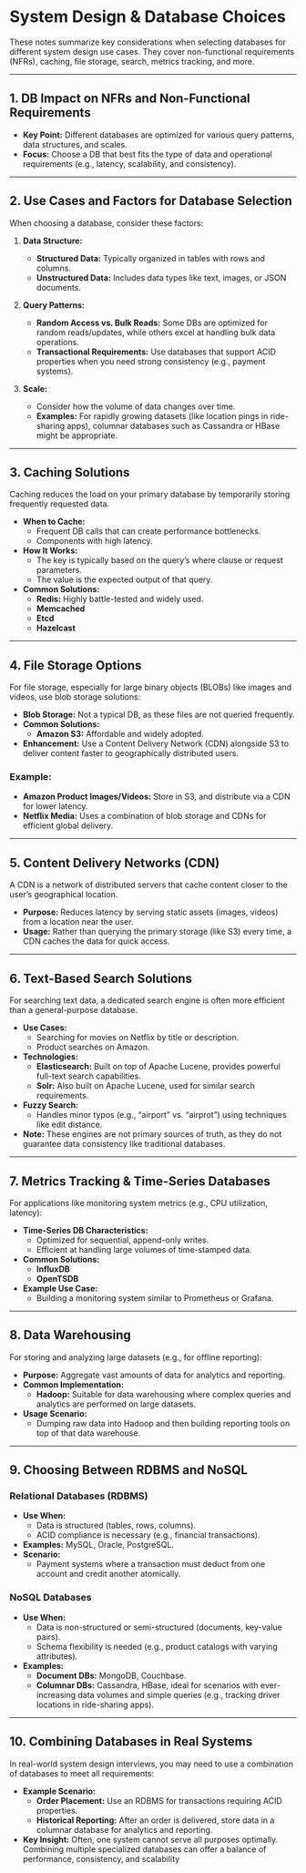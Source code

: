 # System Design & Database Choices

These notes summarize key considerations when selecting databases for different system design use cases. They cover non-functional requirements (NFRs), caching, file storage, search, metrics tracking, and more.

---

## 1. DB Impact on NFRs and Non-Functional Requirements

- **Key Point:** Different databases are optimized for various query patterns, data structures, and scales.
- **Focus:** Choose a DB that best fits the type of data and operational requirements (e.g., latency, scalability, and consistency).

---

## 2. Use Cases and Factors for Database Selection

When choosing a database, consider these factors:

1. **Data Structure:**
   - **Structured Data:** Typically organized in tables with rows and columns.
   - **Unstructured Data:** Includes data types like text, images, or JSON documents.

2. **Query Patterns:**
   - **Random Access vs. Bulk Reads:** Some DBs are optimized for random reads/updates, while others excel at handling bulk data operations.
   - **Transactional Requirements:** Use databases that support ACID properties when you need strong consistency (e.g., payment systems).

3. **Scale:**
   - Consider how the volume of data changes over time.
   - **Examples:** For rapidly growing datasets (like location pings in ride-sharing apps), columnar databases such as Cassandra or HBase might be appropriate.

---

## 3. Caching Solutions

Caching reduces the load on your primary database by temporarily storing frequently requested data.

- **When to Cache:**
  - Frequent DB calls that can create performance bottlenecks.
  - Components with high latency.
- **How It Works:**
  - The key is typically based on the query’s where clause or request parameters.
  - The value is the expected output of that query.
- **Common Solutions:**
  - **Redis:** Highly battle-tested and widely used.
  - **Memcached**
  - **Etcd**
  - **Hazelcast**

---

## 4. File Storage Options

For file storage, especially for large binary objects (BLOBs) like images and videos, use blob storage solutions:

- **Blob Storage:** Not a typical DB, as these files are not queried frequently.
- **Common Solutions:**
  - **Amazon S3:** Affordable and widely adopted.
- **Enhancement:** Use a Content Delivery Network (CDN) alongside S3 to deliver content faster to geographically distributed users.

### Example:
- **Amazon Product Images/Videos:** Store in S3, and distribute via a CDN for lower latency.
- **Netflix Media:** Uses a combination of blob storage and CDNs for efficient global delivery.

---

## 5. Content Delivery Networks (CDN)

A CDN is a network of distributed servers that cache content closer to the user’s geographical location.

- **Purpose:** Reduces latency by serving static assets (images, videos) from a location near the user.
- **Usage:** Rather than querying the primary storage (like S3) every time, a CDN caches the data for quick access.

---

## 6. Text-Based Search Solutions

For searching text data, a dedicated search engine is often more efficient than a general-purpose database.

- **Use Cases:**
  - Searching for movies on Netflix by title or description.
  - Product searches on Amazon.
- **Technologies:**
  - **Elasticsearch:** Built on top of Apache Lucene, provides powerful full-text search capabilities.
  - **Solr:** Also built on Apache Lucene, used for similar search requirements.
- **Fuzzy Search:**
  - Handles minor typos (e.g., “airport” vs. “airprot”) using techniques like edit distance.
- **Note:** These engines are not primary sources of truth, as they do not guarantee data consistency like traditional databases.

---

## 7. Metrics Tracking & Time-Series Databases

For applications like monitoring system metrics (e.g., CPU utilization, latency):

- **Time-Series DB Characteristics:**
  - Optimized for sequential, append-only writes.
  - Efficient at handling large volumes of time-stamped data.
- **Common Solutions:**
  - **InfluxDB**
  - **OpenTSDB**
- **Example Use Case:**
  - Building a monitoring system similar to Prometheus or Grafana.

---

## 8. Data Warehousing

For storing and analyzing large datasets (e.g., for offline reporting):

- **Purpose:** Aggregate vast amounts of data for analytics and reporting.
- **Common Implementation:**
  - **Hadoop:** Suitable for data warehousing where complex queries and analytics are performed on large datasets.
- **Usage Scenario:**
  - Dumping raw data into Hadoop and then building reporting tools on top of that data warehouse.

---

## 9. Choosing Between RDBMS and NoSQL

### Relational Databases (RDBMS)
- **Use When:**
  - Data is structured (tables, rows, columns).
  - ACID compliance is necessary (e.g., financial transactions).
- **Examples:** MySQL, Oracle, PostgreSQL.
- **Scenario:**
  - Payment systems where a transaction must deduct from one account and credit another atomically.

### NoSQL Databases
- **Use When:**
  - Data is non-structured or semi-structured (documents, key-value pairs).
  - Schema flexibility is needed (e.g., product catalogs with varying attributes).
- **Examples:**
  - **Document DBs:** MongoDB, Couchbase.
  - **Columnar DBs:** Cassandra, HBase, ideal for scenarios with ever-increasing data volumes and simple queries (e.g., tracking driver locations in ride-sharing apps).

---

## 10. Combining Databases in Real Systems

In real-world system design interviews, you may need to use a combination of databases to meet all requirements:

- **Example Scenario:**
  - **Order Placement:** Use an RDBMS for transactions requiring ACID properties.
  - **Historical Reporting:** After an order is delivered, store data in a columnar database for analytics and reporting.
- **Key Insight:** Often, one system cannot serve all purposes optimally. Combining multiple specialized databases can offer a balance of performance, consistency, and scalability
